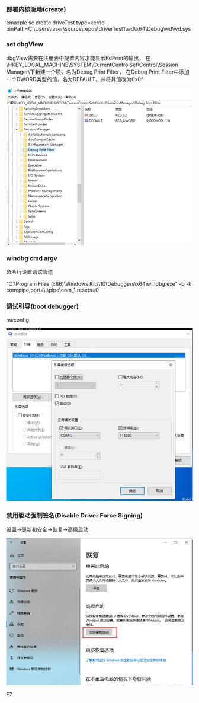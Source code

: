 ### 部署内核驱动(create)
emaxple
sc create driveTest type=kernel binPath=C:\Users\laser\source\repos\driverTest1\wd\x64\Debug\wd\wd.sys



### set dbgView

dbgView需要在注册表中配置内容才能显示KdPrint的输出，
在\HKEY_LOCAL_MACHINE\SYSTEM\CurrentControlSet\Control\Session Manager\下新建一个项，名为Debug Print Filter，
在Debug Print Filter中添加一个DWORD类型的值，名为DEFAULT，并将其值改为0x0f

![image-20220830213908897](./image-20220830213908897.png)

### windbg cmd argv

命令行设置调试管道

"C:\Program Files (x86)\Windows Kits\10\Debuggers\x64\windbg.exe" -b -k com:pipe,port=\\.\pipe\com_1,resets=0



### 调试引导(boot debugger)

msconfig

![image-20220830213715783](./image-20220830213715783.png)



### 禁用驱动强制签名(Disable Driver Force Signing)

设置->更新和安全->恢复->高级启动

![image-20220830213838319](./image-20220830213838319.png)

F7

